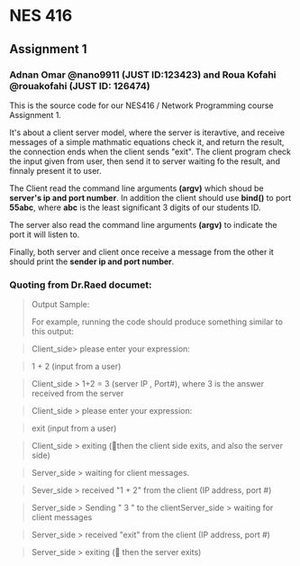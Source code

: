 # NES 416
## Assignment 1
### Adnan Omar @nano9911 (JUST ID:123423) and Roua Kofahi @rouakofahi (JUST ID: 126474)

This is the source code for our NES416 / Network Programming course Assignment 1.

It's about a client server model, where the server is iteravtive, and receive messages of
a simple mathmatic equations check it, and return the result, the connection ends when the client
sends "exit". The client program check the input given from user, then send it to server waiting
fo the result, and finnaly present it to user.

The Client read the command line arguments **(argv)** which shoud be **server's ip and port number**.
In addition the client should use **bind()** to port **55abc**, where **abc** is the least
significant 3 digits of our students ID.

The server also read the command line arguments **(argv)** to indicate the port it will listen to.

Finally, both server and client once receive a message from the other it should print
the **sender ip and port number**.



### Quoting from Dr.Raed documet:

> Output Sample:
> 
> For example, running the code should produce something similar to this output:

>   Client_side> please enter your expression:

>   1 + 2 (input from a user)

>   Client_side > 1+2 = 3 (server IP , Port#), where 3 is the answer received from the server

>   Client_side > please enter your expression:

>   exit (input from a user)

>   Client_side > exiting (then the client side exits, and also the server side)

>   Server_side > waiting for client messages.

>   Sever_side > received "1 + 2" from the client (IP address, port #)

>   Server_side > Sending " 3 " to the clientServer_side > waiting for client messages

>   Server_side > received "exit" from the client (IP address, port #)

>   Server_side > exiting ( then the server exits)
